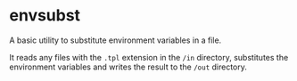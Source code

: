 # envsubst

A basic utility to substitute environment variables in a file.

It reads any files with the `.tpl` extension in the `/in` directory,
substitutes the environment variables and writes the result to the `/out` directory.
